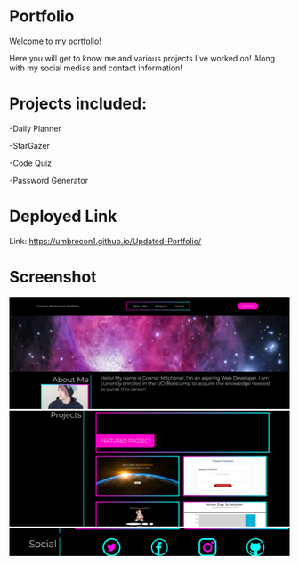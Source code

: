 # Portfolio

Welcome to my portfolio!

</b>
Here you will get to know me and various projects I've worked on! Along with my social medias and contact information!

# Projects included:

</b>-Daily Planner 

</b>-StarGazer 

</b>-Code Quiz

</b>-Password Generator

# Deployed Link
Link: https://umbrecon1.github.io/Updated-Portfolio/


# Screenshot
![Screenshot](./assets/images/Screenshot1.png)
![Screenshot](./assets/images/Screenshot2.png)
![Screenshot](./assets/images/Screenshot3.png)

